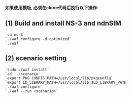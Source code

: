**如果使用模板, 必须在clone代码后执行以下操作:**

## (1) Build and install NS-3 and ndnSIM
	`cd ns-3`
	`./waf configure -d optimized`
	`./waf`

## (2) scenario setting
	`sudo ./waf install`
	`cd ../scenario`
	`export PKG_CONFIG_PATH=/usr/local/lib/pkgconfig`
	`export LD_LIBRARY_PATH=/usr/local/lib:$LD_LIBRARY_PATH`
	`./waf configure` 
	`./waf --run <scenario>`


